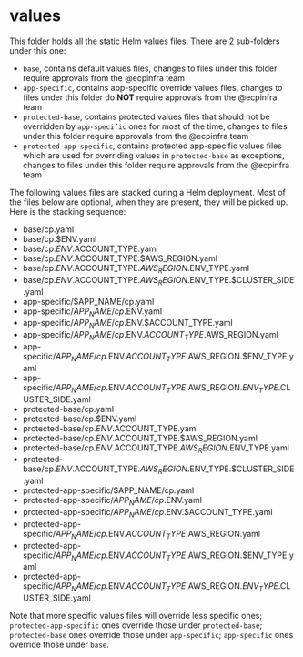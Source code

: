 # values

This folder holds all the static Helm values files. There are 2 sub-folders under this one:

- `base`, contains default values files, changes to files under this folder require approvals from the @ecpinfra team
- `app-specific`, contains app-specific override values files, changes to files under this folder do **NOT** require approvals from the @ecpinfra team
- `protected-base`, contains protected values files that should not be overridden by `app-specific` ones for most of the time, changes to files under this folder require approvals from the @ecpinfra team
- `protected-app-specific`, contains protected app-specific values files which are used for overriding values in `protected-base` as exceptions, changes to files under this folder require approvals from the @ecpinfra team

The following values files are stacked during a Helm deployment. Most of the files below are optional, when they are present, they will be picked up. Here is the stacking sequence:

- base/cp.yaml
- base/cp.$ENV.yaml
- base/cp.$ENV.$ACCOUNT_TYPE.yaml
- base/cp.$ENV.$ACCOUNT_TYPE.$AWS_REGION.yaml
- base/cp.$ENV.$ACCOUNT_TYPE.$AWS_REGION.$ENV_TYPE.yaml
- base/cp.$ENV.$ACCOUNT_TYPE.$AWS_REGION.$ENV_TYPE.$CLUSTER_SIDE.yaml
- app-specific/$APP_NAME/cp.yaml
- app-specific/$APP_NAME/cp.$ENV.yaml
- app-specific/$APP_NAME/cp.$ENV.$ACCOUNT_TYPE.yaml
- app-specific/$APP_NAME/cp.$ENV.$ACCOUNT_TYPE.$AWS_REGION.yaml
- app-specific/$APP_NAME/cp.$ENV.$ACCOUNT_TYPE.$AWS_REGION.$ENV_TYPE.yaml
- app-specific/$APP_NAME/cp.$ENV.$ACCOUNT_TYPE.$AWS_REGION.$ENV_TYPE.$CLUSTER_SIDE.yaml
- protected-base/cp.yaml
- protected-base/cp.$ENV.yaml
- protected-base/cp.$ENV.$ACCOUNT_TYPE.yaml
- protected-base/cp.$ENV.$ACCOUNT_TYPE.$AWS_REGION.yaml
- protected-base/cp.$ENV.$ACCOUNT_TYPE.$AWS_REGION.$ENV_TYPE.yaml
- protected-base/cp.$ENV.$ACCOUNT_TYPE.$AWS_REGION.$ENV_TYPE.$CLUSTER_SIDE.yaml
- protected-app-specific/$APP_NAME/cp.yaml
- protected-app-specific/$APP_NAME/cp.$ENV.yaml
- protected-app-specific/$APP_NAME/cp.$ENV.$ACCOUNT_TYPE.yaml
- protected-app-specific/$APP_NAME/cp.$ENV.$ACCOUNT_TYPE.$AWS_REGION.yaml
- protected-app-specific/$APP_NAME/cp.$ENV.$ACCOUNT_TYPE.$AWS_REGION.$ENV_TYPE.yaml
- protected-app-specific/$APP_NAME/cp.$ENV.$ACCOUNT_TYPE.$AWS_REGION.$ENV_TYPE.$CLUSTER_SIDE.yaml

Note that more specific values files will override less specific ones; `protected-app-specific` ones override those under `protected-base`; `protected-base` ones override those under `app-specific`; `app-specific` ones override those under `base`.
